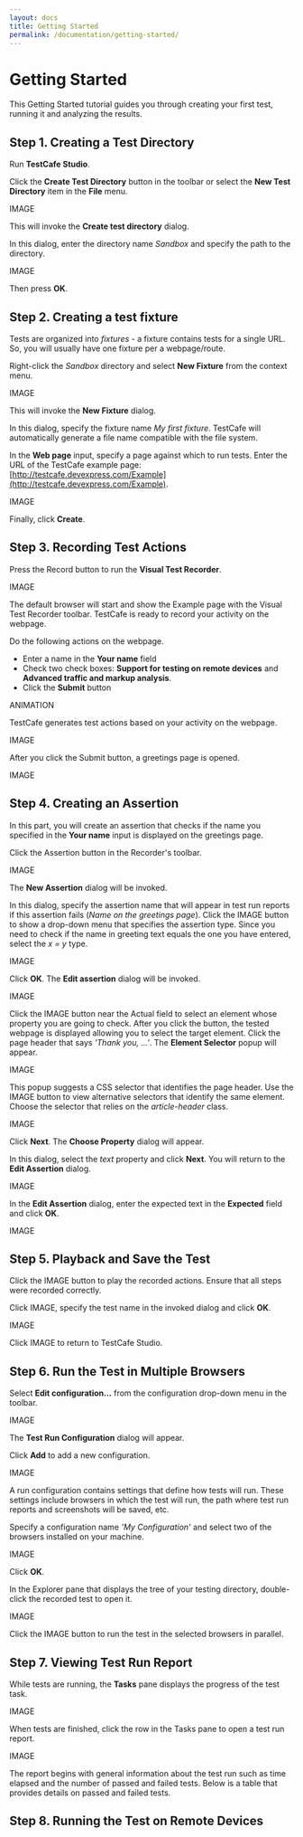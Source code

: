 ```yaml
---
layout: docs
title: Getting Started
permalink: /documentation/getting-started/
---
```

# Getting Started

This Getting Started tutorial guides you through creating your first test, running it and analyzing the results.

## Step 1. Creating a Test Directory

Run **TestCafe Studio**.

Click the **Create Test Directory** button in the toolbar or select the **New Test Directory** item in the **File** menu.

IMAGE

This will invoke the **Create test directory** dialog.

In this dialog, enter the directory name *Sandbox* and specify the path to the directory.

IMAGE

Then press **OK**.

## Step 2. Creating a test fixture

Tests are organized into *fixtures* - a fixture contains tests for a single URL. So, you will usually have one fixture per a webpage/route.

Right-click the *Sandbox* directory and select **New Fixture** from the context menu.</para>

IMAGE

This will invoke the **New Fixture** dialog.

In this dialog, specify the fixture name *My first fixture*. TestCafe will automatically generate a file name compatible with the file system.

In the **Web page** input, specify a page against which to run tests. Enter the URL of the TestCafe example page: [http://testcafe.devexpress.com/Example](http://testcafe.devexpress.com/Example).

IMAGE

Finally, click **Create**.

## Step 3. Recording Test Actions

Press the Record button to run the **Visual Test Recorder**.

IMAGE

The default browser will start and show the Example page with the Visual Test Recorder toolbar. TestCafe is ready to record your activity on the webpage.

Do the following actions on the webpage.

* Enter a name in the **Your name** field
* Check two check boxes: **Support for testing on remote devices** and **Advanced traffic and markup analysis**.
* Click the **Submit** button

ANIMATION

TestCafe generates test actions based on your activity on the webpage.

IMAGE

After you click the Submit button, a greetings page is opened.

IMAGE

## Step 4. Creating an Assertion

In this part, you will create an assertion that checks if the name you specified in the **Your name** input is displayed on the greetings page.

Click the Assertion button in the Recorder's toolbar.

IMAGE

The **New Assertion** dialog will be invoked.

In this dialog, specify the assertion name that will appear in test run reports if this assertion fails (*Name on the greetings page*). Click the IMAGE button to show a drop-down menu that specifies the assertion type. Since you need to check if the name in greeting text equals the one you have entered, select the *x = y* type.

IMAGE

Click **OK**. The **Edit assertion** dialog will be invoked.

IMAGE

Click the IMAGE button near the Actual field to select an element whose property you are going to check. After you click the button, the tested webpage is displayed allowing you to select the target element. Click the page header that says *'Thank you, ...'*. The **Element Selector** popup will appear.

IMAGE

This popup suggests a CSS selector that identifies the page header. Use the IMAGE button to view alternative selectors that identify the same element. Choose the selector that relies on the *article-header* class.

IMAGE

Click **Next**. The **Choose Property** dialog will appear.

In this dialog, select the *text* property and click **Next**. You will return to the **Edit Assertion** dialog.

IMAGE

In the **Edit Assertion** dialog, enter the expected text in the **Expected** field and click **OK**.

IMAGE

## Step 5. Playback and Save the Test

Click the IMAGE button to play the recorded actions. Ensure that all steps were recorded correctly.

Click IMAGE, specify the test name in the invoked dialog and click **OK**.

IMAGE

Click IMAGE to return to TestCafe Studio.

## Step 6. Run the Test in Multiple Browsers

Select **Edit configuration...** from the configuration drop-down menu in the toolbar.

IMAGE

The **Test Run Configuration** dialog will appear.

Click **Add** to add a new configuration.

IMAGE

A run configuration contains settings that define how tests will run. These settings include browsers in which the test will run, the path where test run reports and screenshots will be saved, etc.

Specify a configuration name *'My Configuration'* and select two of the browsers installed on your machine.

IMAGE

Click **OK**.

In the Explorer pane that displays the tree of your testing directory, double-click the recorded test to open it.

IMAGE

Click the IMAGE button to run the test in the selected browsers in parallel.

## Step 7. Viewing Test Run Report

While tests are running, the **Tasks** pane displays the progress of the test task.

IMAGE

When tests are finished, click the row in the Tasks pane to open a test run report.

IMAGE

The report begins with general information about the test run such as time elapsed and the number of passed and failed tests. Below is a table that provides details on passed and failed tests.

## Step 8. Running the Test on Remote Devices

